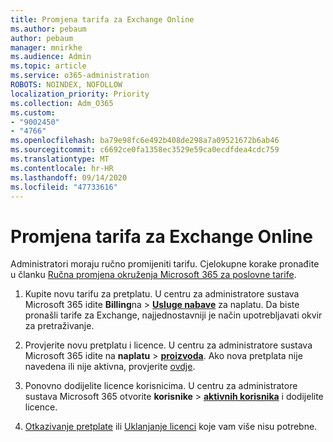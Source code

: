 ```yaml
---
title: Promjena tarifa za Exchange Online
ms.author: pebaum
author: pebaum
manager: mnirkhe
ms.audience: Admin
ms.topic: article
ms.service: o365-administration
ROBOTS: NOINDEX, NOFOLLOW
localization_priority: Priority
ms.collection: Adm_O365
ms.custom:
- "9002450"
- "4766"
ms.openlocfilehash: ba79e98fc6e492b408de298a7a09521672b6ab46
ms.sourcegitcommit: c6692ce0fa1358ec3529e59ca0ecdfdea4cdc759
ms.translationtype: MT
ms.contentlocale: hr-HR
ms.lasthandoff: 09/14/2020
ms.locfileid: "47733616"
---
```

# <a name="change-exchange-online-plans"></a>Promjena tarifa za Exchange Online

Administratori moraju ručno promijeniti tarifu. Cjelokupne korake pronađite u članku [Ručna promjena okruženja Microsoft 365 za poslovne tarife](https://docs.microsoft.com/microsoft-365/commerce/subscriptions/switch-plans-manually?view=o365-worldwide).

1. Kupite novu tarifu za pretplatu. U centru za administratore sustava Microsoft 365 idite **Billing**na  >  **[Usluge nabave](https://go.microsoft.com/fwlink/p/?linkid=868433)** za naplatu. Da biste pronašli tarife za Exchange, najjednostavniji je način upotrebljavati okvir za pretraživanje.

2. Provjerite novu pretplatu i licence. U centru za administratore sustava Microsoft 365 idite na **naplatu**  >  **[proizvoda](https://go.microsoft.com/fwlink/p/?linkid=842054)**. Ako nova pretplata nije navedena ili nije aktivna, provjerite [ovdje](https://docs.microsoft.com/microsoft-365/commerce/subscriptions/upgrade-to-different-plan#the-upgrade-tab-is-empty).

3. Ponovno dodijelite licence korisnicima. U centru za administratore sustava Microsoft 365 otvorite **korisnike**  >  **[aktivnih korisnika](https://go.microsoft.com/fwlink/p/?linkid=834822)** i dodijelite licence.

4. [Otkazivanje pretplate](https://docs.microsoft.com/microsoft-365/commerce/subscriptions/cancel-your-subscription) ili [Uklanjanje licenci](https://docs.microsoft.com/microsoft-365/commerce/licenses/buy-licenses) koje vam više nisu potrebne.
